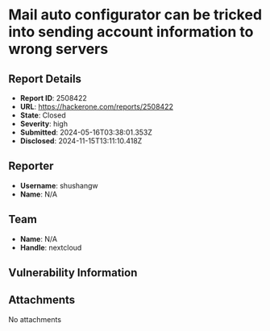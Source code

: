 # Mail auto configurator can be tricked into sending account information to wrong servers 

## Report Details
- **Report ID**: 2508422
- **URL**: https://hackerone.com/reports/2508422
- **State**: Closed
- **Severity**: high
- **Submitted**: 2024-05-16T03:38:01.353Z
- **Disclosed**: 2024-11-15T13:11:10.418Z

## Reporter
- **Username**: shushangw
- **Name**: N/A

## Team
- **Name**: N/A
- **Handle**: nextcloud

## Vulnerability Information


## Attachments
No attachments
